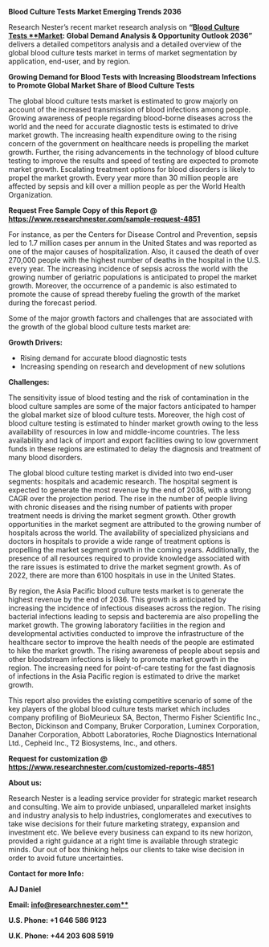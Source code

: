 ﻿**Blood Culture Tests Market Emerging Trends 2036**

Research Nester’s recent market research analysis on **“[Blood Culture Tests **Market](https://www.researchnester.com/reports/blood-culture-tests-market/4851): Global Demand Analysis & Opportunity Outlook 2036”** delivers a detailed competitors analysis and a detailed overview of the global blood culture tests market in terms of market segmentation by application, end-user, and by region. 

**Growing Demand for Blood Tests with Increasing Bloodstream Infections to Promote Global Market Share of Blood Culture Tests** 

The global blood culture tests market is estimated to grow majorly on account of the increased transmission of blood infections among people. Growing awareness of people regarding blood-borne diseases across the world and the need for accurate diagnostic tests is estimated to drive market growth. The increasing health expenditure owing to the rising concern of the government on healthcare needs is propelling the market growth. Further, the rising advancements in the technology of blood culture testing to improve the results and speed of testing are expected to promote market growth. Escalating treatment options for blood disorders is likely to propel the market growth. Every year more than 30 million people are affected by sepsis and kill over a million people as per the World Health Organization. 

**Request Free Sample Copy of this Report @ <https://www.researchnester.com/sample-request-4851>** 

For instance, as per the Centers for Disease Control and Prevention, sepsis led to 1.7 million cases per annum in the United States and was reported as one of the major causes of hospitalization. Also, it caused the death of over 270,000 people with the highest number of deaths in the hospital in the U.S. every year. The increasing incidence of sepsis across the world with the growing number of geriatric populations is anticipated to propel the market growth. Moreover, the occurrence of a pandemic is also estimated to promote the cause of spread thereby fueling the growth of the market during the forecast period. 

Some of the major growth factors and challenges that are associated with the growth of the global blood culture tests market are:

**Growth Drivers:**

- Rising demand for accurate blood diagnostic tests
- Increasing spending on research and development of new solutions

**Challenges:**

The sensitivity issue of blood testing and the risk of contamination in the blood culture samples are some of the major factors anticipated to hamper the global market size of blood culture tests. Moreover, the high cost of blood culture testing is estimated to hinder market growth owing to the less availability of resources in low and middle-income countries. The less availability and lack of import and export facilities owing to low government funds in these regions are estimated to delay the diagnosis and treatment of many blood disorders. 

The global blood culture testing market is divided into two end-user segments: hospitals and academic research. The hospital segment is expected to generate the most revenue by the end of 2036, with a strong CAGR over the projection period. The rise in the number of people living with chronic diseases and the rising number of patients with proper treatment needs is driving the market segment growth. Other growth opportunities in the market segment are attributed to the growing number of hospitals across the world. The availability of specialized physicians and doctors in hospitals to provide a wide range of treatment options is propelling the market segment growth in the coming years. Additionally, the presence of all resources required to provide knowledge associated with the rare issues is estimated to drive the market segment growth. As of 2022, there are more than 6100 hospitals in use in the United States. 

By region, the Asia Pacific blood culture tests market is to generate the highest revenue by the end of 2036. This growth is anticipated by increasing the incidence of infectious diseases across the region. The rising bacterial infections leading to sepsis and bacteremia are also propelling the market growth. The growing laboratory facilities in the region and developmental activities conducted to improve the infrastructure of the healthcare sector to improve the health needs of the people are estimated to hike the market growth. The rising awareness of people about sepsis and other bloodstream infections is likely to promote market growth in the region. The increasing need for point-of-care testing for the fast diagnosis of infections in the Asia Pacific region is estimated to drive the market growth.

This report also provides the existing competitive scenario of some of the key players of the global blood culture tests market which includes company profiling of BioMeurieux SA, Becton, Thermo Fisher Scientific Inc., Becton, Dickinson and Company, Bruker Corporation, Luminex Corporation, Danaher Corporation, Abbott Laboratories, Roche Diagnostics International Ltd., Cepheid Inc., T2 Biosystems, Inc., and others.      

**Request for customization @ <https://www.researchnester.com/customized-reports-4851>** 

**About us:** 

Research Nester is a leading service provider for strategic market research and consulting. We aim to provide unbiased, unparalleled market insights and industry analysis to help industries, conglomerates and executives to take wise decisions for their future marketing strategy, expansion and investment etc. We believe every business can expand to its new horizon, provided a right guidance at a right time is available through strategic minds. Our out of box thinking helps our clients to take wise decision in order to avoid future uncertainties.

**Contact for more Info:**

**AJ Daniel**

**Email: [info@researchnester.com**](mailto:info@researchnester.com)**

**U.S. Phone: +1 646 586 9123** 

**U.K. Phone: +44 203 608 5919**

